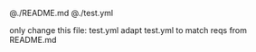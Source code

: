 @./README.md
@./test.yml

only change this file: test.yml
adapt test.yml to match reqs from README.md

